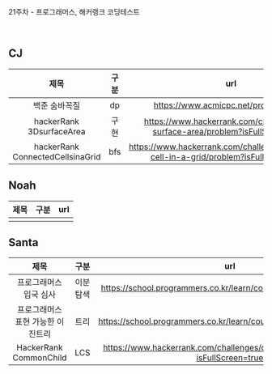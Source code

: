 21주차 - 프로그래머스, 해커랭크 코딩테스트

</br>

## CJ

|제목|구분|url|
|:------:|:---:|:---:|
|백준 숨바꼭질|dp|https://www.acmicpc.net/problem/1697|
|hackerRank 3DsurfaceArea|구현|https://www.hackerrank.com/challenges/3d-surface-area/problem?isFullScreen=true|
|hackerRank ConnectedCellsinaGrid|bfs|https://www.hackerrank.com/challenges/connected-cell-in-a-grid/problem?isFullScreen=true|

## Noah

| 제목 | 구분 | url |
|:------:|:---:|:---:|
||||


## Santa

|제목|구분|url|
|:------:|:---:|:---:|
|프로그래머스 입국 심사|이분탐색|https://school.programmers.co.kr/learn/courses/30/lessons/43238|
|프로그래머스 표현 가능한 이진트리|트리|https://school.programmers.co.kr/learn/courses/30/lessons/150367|
|HackerRank CommonChild|LCS|https://www.hackerrank.com/challenges/common-child/problem?isFullScreen=true|